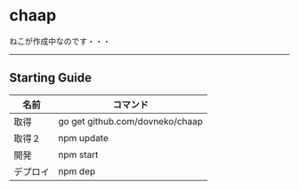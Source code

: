 # chaap
ねこが作成中なのです・・・

***

## Starting Guide

|名前 |   コマンド    |
|-----  |   ----    |
|取得    |   go get github.com/dovneko/chaap|
|取得２  |   npm update|
|開発|npm start|
|デプロイ|npm dep|
